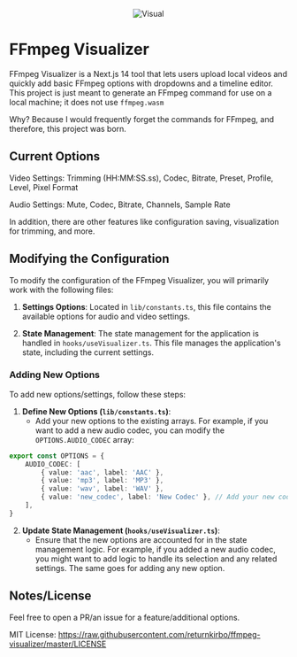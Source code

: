 <p align="center">
  <img src="https://github.com/user-attachments/assets/9b83df87-c895-4c05-bd4f-3c15fc81925e" alt="Visual"/>
</p>

# FFmpeg Visualizer

FFmpeg Visualizer is a Next.js 14 tool that lets users upload local videos and quickly add basic FFmpeg options with dropdowns and a timeline editor. This project is just meant to generate an FFmpeg command for use on a local machine; it does not use `ffmpeg.wasm`

Why? Because I would frequently forget the commands for FFmpeg, and therefore, this project was born.

## Current Options

Video Settings: Trimming (HH:MM:SS.ss), Codec, Bitrate, Preset, Profile, Level, Pixel Format

Audio Settings: Mute, Codec, Bitrate, Channels, Sample Rate

In addition, there are other features like configuration saving, visualization for trimming, and more.

## Modifying the Configuration

To modify the configuration of the FFmpeg Visualizer, you will primarily work with the following files:

1. **Settings Options**: Located in `lib/constants.ts`, this file contains the available options for audio and video settings.

2. **State Management**: The state management for the application is handled in `hooks/useVisualizer.ts`. This file manages the application's state, including the current settings.

### Adding New Options

To add new options/settings, follow these steps:

1. **Define New Options (`lib/constants.ts`)**:
    - Add your new options to the existing arrays. For example, if you want to add a new audio codec, you can modify the `OPTIONS.AUDIO_CODEC` array:

```typescript
export const OPTIONS = {
    AUDIO_CODEC: [
        { value: 'aac', label: 'AAC' },
        { value: 'mp3', label: 'MP3' },
        { value: 'wav', label: 'WAV' },
        { value: 'new_codec', label: 'New Codec' }, // Add your new codec here
    ],
}
```

2. **Update State Management (`hooks/useVisualizer.ts`)**:
    - Ensure that the new options are accounted for in the state management logic. For example, if you added a new audio codec, you might want to add logic to handle its selection and any related settings. The same goes for adding any new option.

## Notes/License

Feel free to open a PR/an issue for a feature/additional options.

MIT License: https://raw.githubusercontent.com/returnkirbo/ffmpeg-visualizer/master/LICENSE

